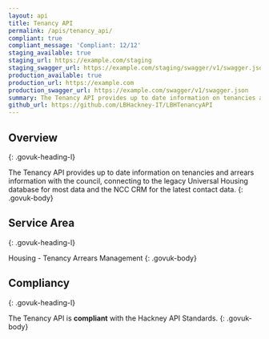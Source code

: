 ```yaml
---
layout: api
title: Tenancy API
permalink: /apis/tenancy_api/
compliant: true
compliant_message: 'Compliant: 12/12'
staging_available: true
staging_url: https://example.com/staging
staging_swagger_url: https://example.com/staging/swagger/v1/swagger.json
production_available: true
production_url: https://example.com
production_swagger_url: https://example.com/swagger/v1/swagger.json
summary: The Tenancy API provides up to date information on tenancies and arrears information about tenants.
github_url: https://github.com/LBHackney-IT/LBHTenancyAPI
---
```


## Overview
{: .govuk-heading-l}

The Tenancy API provides up to date information on tenancies and arrears information with the council, connecting to the legacy Universal Housing database for most data and the NCC CRM for the latest contact data.
{: .govuk-body}

## Service Area
{: .govuk-heading-l}

Housing - Tenancy Arrears Management
{: .govuk-body}

## Compliancy
{: .govuk-heading-l}

The Tenancy API is **compliant** with the Hackney API Standards.
{: .govuk-body}
